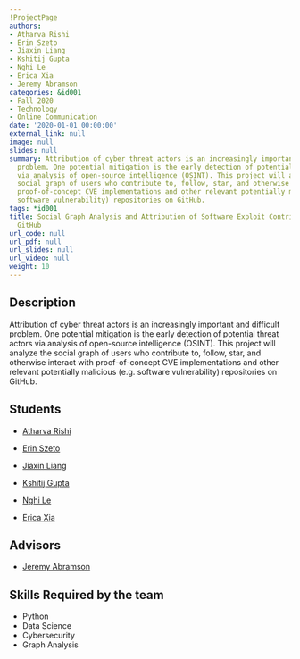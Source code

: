 ```yaml
---
!ProjectPage
authors:
- Atharva Rishi
- Erin Szeto
- Jiaxin Liang
- Kshitij Gupta
- Nghi Le
- Erica Xia
- Jeremy Abramson
categories: &id001
- Fall 2020
- Technology
- Online Communication
date: '2020-01-01 00:00:00'
external_link: null
image: null
slides: null
summary: Attribution of cyber threat actors is an increasingly important and difficult
  problem. One potential mitigation is the early detection of potential threat actors
  via analysis of open-source intelligence (OSINT). This project will analyze the
  social graph of users who contribute to, follow, star, and otherwise interact with
  proof-of-concept CVE implementations and other relevant potentially malicious (e.g.
  software vulnerability) repositories on GitHub.
tags: *id001
title: Social Graph Analysis and Attribution of Software Exploit Contributors Using
  GitHub
url_code: null
url_pdf: null
url_slides: null
url_video: null
weight: 10
---
```

## Description

Attribution of cyber threat actors is an increasingly important and difficult problem. One potential mitigation is the early detection of potential threat actors via analysis of open-source intelligence (OSINT). This project will analyze the social graph of users who contribute to, follow, star, and otherwise interact with proof-of-concept CVE implementations and other relevant potentially malicious (e.g. software vulnerability) repositories on GitHub.





## Students

* [Atharva Rishi](../../../author/atharva-rishi)

* [Erin Szeto](../../../author/erin-szeto)

* [Jiaxin Liang](../../../author/jiaxin-liang)

* [Kshitij Gupta](../../../author/kshitij-gupta)

* [Nghi Le](../../../author/nghi-le)

* [Erica Xia](../../../author/erica-xia)

## Advisors

* [Jeremy Abramson](../../../author/jeremy-abramson)

## Skills Required by the team


* Python
* Data Science
* Cybersecurity
* Graph Analysis
